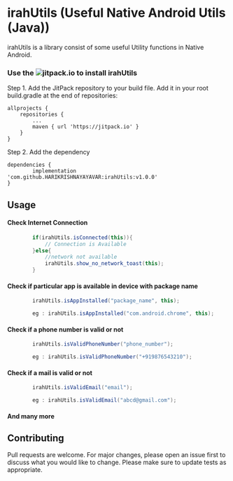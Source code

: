 # irahUtils (Useful Native Android Utils (Java))

irahUtils is a library consist of some useful Utility functions in Native Android.

### Use the ![jitpack.io](https://jitpack.io) to install irahUtils

Step 1. Add the JitPack repository to your build file. Add it in your root build.gradle at the end of repositories:

	allprojects {
		repositories {
			...
			maven { url 'https://jitpack.io' }
		}
	}

  Step 2. Add the dependency

  	dependencies {
	        implementation 'com.github.HARIKRISHNAYAYAVAR:irahUtils:v1.0.0'
	}

## Usage

#### Check Internet Connection

```java
        if(irahUtils.isConnected(this)){
            // Connection is Available
        }else{
            //network not available
            irahUtils.show_no_network_toast(this);
        }

```

#### Check if particular app is available in device with package name

```java
        irahUtils.isAppInstalled("package_name", this);

        eg : irahUtils.isAppInstalled("com.android.chrome", this);
```

#### Check if a phone number is valid or not
```java
        irahUtils.isValidPhoneNumber("phone_number");

        eg : irahUtils.isValidPhoneNumber("+919876543210");
```

#### Check if a mail is valid or not
```java
        irahUtils.isValidEmail("email");

        eg : irahUtils.isValidEmail("abcd@gmail.com");
```

#### And many more

## Contributing
Pull requests are welcome. For major changes, please open an issue first to discuss what you would like to change.
Please make sure to update tests as appropriate.

